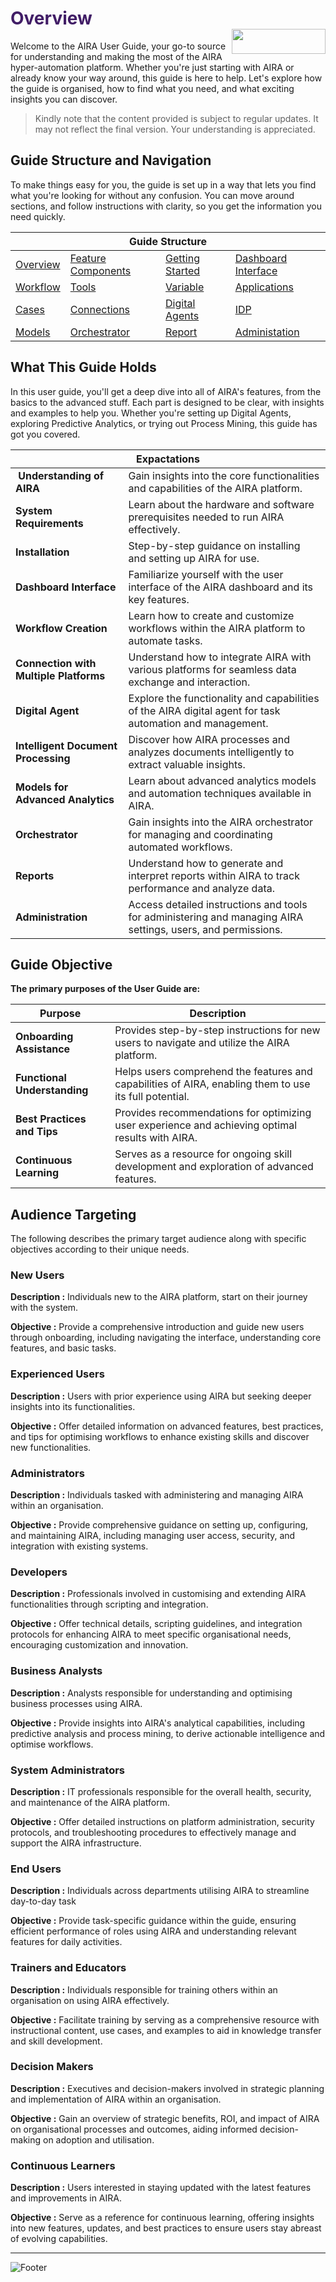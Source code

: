 <h1><span style="color: #411d66;">Overview                                                       <img align="right" width="150" height="40" src="https://github.com/airacommunity/AIRA-Installation/assets/153823636/2aee8e84-f308-4494-a715-afd9421b606e">
</span></h1>


Welcome to the AIRA User Guide, your go-to source for understanding and making the most of the AIRA hyper-automation platform. Whether you're just starting with AIRA or already know your way around, this guide is here to help. Let's explore how the guide is organised, how to find what you need, and what exciting insights you can discover.
<blockquote class="is-warning">Kindly note that the content provided is subject to regular updates. It may not reflect the final version. Your understanding is appreciated.</blockquote>
<h2 id="guide-structure-and-navigation" class="toc-header">Guide Structure and Navigation</h2>
To make things easy for you, the guide is set up in a way that lets you find what you're looking for without any confusion. You can move around sections, and follow instructions with clarity, so you get the information you need quickly.
<table class="my-table" style="width: 100%;">
<thead>
<tr>
<th colspan="4">Guide Structure</th>
</tr>
</thead>
<tbody>
<tr>
<td><a href="https://github.com/airacommunity/AIRA-User-Guide/blob/main/A.%20Introduction%20to%20AIRA%20User%20Guide.md">Overview</a></td>
<td><a href="https://github.com/airacommunity/AIRA-User-Guide/blob/main/B.Feature%20Components.md">Feature Components</a></td>
<td><a href="https://github.com/airacommunity/AIRA-User-Guide/blob/main/C.%20Getting%20Started.md">Getting Started</a></td>
<td><a href="https://github.com/airacommunity/AIRA-User-Guide/blob/main/D.%20Dashboard%20Interface.md">Dashboard Interface</a></td>
</tr>
<tr>
<td><a href="https://github.com/airacommunity/AIRA-User-Guide/blob/main/E.%20Workflow%20Creation.md">Workflow</a></td>
<td><a href="https://github.com/airacommunity/AIRA-User-Guide/blob/main/E.1.%20Tools.md">Tools</a></td>
<td><a href="https://github.com/airacommunity/AIRA-User-Guide/blob/main/E.2.%20Variables%20Explaination.md">Variable</a></td>
<td><a href="https://github.com/airacommunity/AIRA-User-Guide/blob/main/E.3%20Activity%20Application.md">Applications</a></td>
</tr>
<tr>
<td><a href="https://github.com/airacommunity/AIRA-User-Guide/blob/main/F.%20Cases%20AIRA%20Human%20Activity.md">Cases</a></td>
<td><a href="https://github.com/airacommunity/AIRA-User-Guide/blob/main/G.%20Connections.md">Connections</a></td>
<td><a href="https://github.com/airacommunity/AIRA-User-Guide/blob/main/H.%20Digitla%20Agents.md">Digital Agents</a></td>
<td><a href="https://github.com/airacommunity/AIRA-User-Guide/blob/main/I.%20Intelligent%20Document%20Processing.md">IDP</a></td>
</tr>
<tr>
<td><a href="https://github.com/airacommunity/AIRA-User-Guide/blob/main/J.%20Models.md">Models</a></td>
<td><a href="https://github.com/airacommunity/AIRA-User-Guide/blob/main/K.%20Orchestrator.md">Orchestrator</a></td>
<td><a href="https://github.com/airacommunity/AIRA-User-Guide/blob/main/L.%20Reports.md">Report</a></td>
<td><a href="https://github.com/airacommunity/AIRA-User-Guide/blob/main/M.%20Administration.md">Administation</a></td>
</tr>
</tbody>
</table>
<h2 id="what-this-guide-holds" class="toc-header">What This Guide Holds</h2>
In this user guide, you'll get a deep dive into all of AIRA's features, from the basics to the advanced stuff. Each part is designed to be clear, with insights and examples to help you. Whether you're setting up Digital Agents, exploring Predictive Analytics, or trying out Process Mining, this guide has got you covered.
<div>
<table class="my-table">
<thead>
<tr>
<th colspan="2">Expactations</th>
</tr>
</thead>
<tbody>
<tr>
<td style="text-align: left;"><strong> Understanding of AIRA</strong></td>
<td style="text-align: left;">Gain insights into the core functionalities and capabilities of the AIRA platform.</td>
</tr>
<tr>
<td style="text-align: left;"><strong>System Requirements</strong></td>
<td style="text-align: left;">Learn about the hardware and software prerequisites needed to run AIRA effectively.</td>
</tr>
<tr>
<td style="text-align: left;"><strong>Installation</strong></td>
<td style="text-align: left;">Step-by-step guidance on installing and setting up AIRA for use.</td>
</tr>
<tr>
<td style="text-align: left;"><strong>Dashboard Interface</strong></td>
<td style="text-align: left;">Familiarize yourself with the user interface of the AIRA dashboard and its key features.</td>
</tr>
<tr>
<td style="text-align: left;"><strong>Workflow Creation</strong></td>
<td style="text-align: left;">Learn how to create and customize workflows within the AIRA platform to automate tasks.</td>
</tr>
<tr>
<td style="text-align: left;"><strong>Connection with Multiple Platforms</strong></td>
<td style="text-align: left;">Understand how to integrate AIRA with various platforms for seamless data exchange and interaction.</td>
</tr>
<tr>
<td style="text-align: left;"><strong>Digital Agent</strong></td>
<td style="text-align: left;">Explore the functionality and capabilities of the AIRA digital agent for task automation and management.</td>
</tr>
<tr>
<td style="text-align: left;"><strong>Intelligent Document Processing</strong></td>
<td style="text-align: left;">Discover how AIRA processes and analyzes documents intelligently to extract valuable insights.</td>
</tr>
<tr>
<td style="text-align: left;"><strong>Models for Advanced Analytics</strong></td>
<td style="text-align: left;">Learn about advanced analytics models and automation techniques available in AIRA.</td>
</tr>
<tr>
<td style="text-align: left;"><strong>Orchestrator</strong></td>
<td style="text-align: left;">Gain insights into the AIRA orchestrator for managing and coordinating automated workflows.</td>
</tr>
<tr>
<td style="text-align: left;"><strong>Reports</strong></td>
<td style="text-align: left;">Understand how to generate and interpret reports within AIRA to track performance and analyze data.</td>
</tr>
<tr>
<td style="text-align: left;"><strong>Administration</strong></td>
<td style="text-align: left;">Access detailed instructions and tools for administering and managing AIRA settings, users, and permissions.</td>
</tr>
</tbody>
</table>
</div>
<h2 id="guide-objective" class="toc-header">Guide Objective</h2>
<strong>The primary purposes of the User Guide are:</strong>
<div class="table-container">
<table class="my-table">
<thead>
<tr>
<th>Purpose</th>
<th>Description</th>
</tr>
</thead>
<tbody>
<tr>
<td style="text-align: left;"><strong>Onboarding Assistance</strong></td>
<td style="text-align: left;">Provides step-by-step instructions for new users to navigate and utilize the AIRA platform.</td>
</tr>
<tr>
<td style="text-align: left;"><strong>Functional Understanding</strong></td>
<td style="text-align: left;">Helps users comprehend the features and capabilities of AIRA, enabling them to use its full potential.</td>
</tr>
<tr>
<td style="text-align: left;"><strong>Best Practices and Tips</strong></td>
<td style="text-align: left;">Provides recommendations for optimizing user experience and achieving optimal results with AIRA.</td>
</tr>
<tr>
<td style="text-align: left;"><strong>Continuous Learning</strong></td>
<td style="text-align: left;">Serves as a resource for ongoing skill development and exploration of advanced features.</td>
</tr>
</tbody>
</table>
</div>
<h2 id="audience-targeting" class="toc-header">Audience Targeting</h2>
The following describes the primary target audience along with specific objectives according to their unique needs.
<h3><strong>New Users</strong></h3>
<strong>Description :</strong> Individuals new to the AIRA platform, start on their journey with the system.

<strong>Objective :</strong> Provide a comprehensive introduction and guide new users through onboarding, including navigating the interface, understanding core features, and basic tasks.
<h3><strong>Experienced Users</strong></h3>
<strong>Description :</strong> Users with prior experience using AIRA but seeking deeper insights into its functionalities.

<strong>Objective :</strong> Offer detailed information on advanced features, best practices, and tips for optimising workflows to enhance existing skills and discover new functionalities.
<h3><strong>Administrators</strong></h3>
<strong>Description :</strong> Individuals tasked with administering and managing AIRA within an organisation.

<strong>Objective :</strong> Provide comprehensive guidance on setting up, configuring, and maintaining AIRA, including managing user access, security, and integration with existing systems.
<h3><strong>Developers</strong></h3>
<strong>Description :</strong> Professionals involved in customising and extending AIRA functionalities through scripting and integration.

<strong>Objective :</strong> Offer technical details, scripting guidelines, and integration protocols for enhancing AIRA to meet specific organisational needs, encouraging customization and innovation.
<h3><strong>Business Analysts</strong></h3>
<strong>Description :</strong> Analysts responsible for understanding and optimising business processes using AIRA.

<strong>Objective :</strong> Provide insights into AIRA's analytical capabilities, including predictive analysis and process mining, to derive actionable intelligence and optimise workflows.
<h3><strong>System Administrators</strong></h3>
<strong>Description :</strong> IT professionals responsible for the overall health, security, and maintenance of the AIRA platform.

<strong>Objective :</strong> Offer detailed instructions on platform administration, security protocols, and troubleshooting procedures to effectively manage and support the AIRA infrastructure.
<h3><strong>End Users</strong></h3>
<strong>Description :</strong> Individuals across departments utilising AIRA to streamline day-to-day task

<strong>Objective :</strong> Provide task-specific guidance within the guide, ensuring efficient performance of roles using AIRA and understanding relevant features for daily activities.
<h3><strong>Trainers and Educators</strong></h3>
<strong>Description :</strong> Individuals responsible for training others within an organisation on using AIRA effectively.

<strong>Objective :</strong> Facilitate training by serving as a comprehensive resource with instructional content, use cases, and examples to aid in knowledge transfer and skill development.
<h3><strong>Decision Makers</strong></h3>
<strong>Description :</strong> Executives and decision-makers involved in strategic planning and implementation of AIRA within an organisation.

<strong>Objective :</strong> Gain an overview of strategic benefits, ROI, and impact of AIRA on organisational processes and outcomes, aiding informed decision-making on adoption and utilisation.
<h3><strong>Continuous Learners</strong></h3>
<strong>Description :</strong> Users interested in staying updated with the latest features and improvements in AIRA.

<strong>Objective :</strong> Serve as a reference for continuous learning, offering insights into new features, updates, and best practices to ensure users stay abreast of evolving capabilities.

---

![Footer](https://github.com/airacommunity/AIRA-Installation/assets/153823636/f78c5168-fae6-4a12-a01d-8e98fe7d7ae2)
